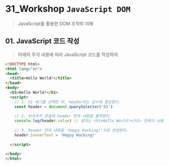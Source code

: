 # 31_Workshop	`JavaScript DOM`

> JavaScript를 활용한 DOM 조작의 이해

## 01. JavaScript 코드 작성

> 아래의 주석 내용에 따라 JavaScript 코드를 작성하자

```html
<!DOCTYPE html>
<html lang="en">
<head>
  <title>Hello World!</title>
</head>
<body>
  <h1>Hello World!</h1>
  <script>
    // 1. h1 태그를 선택한 뒤, header라는 상수에 할당한다.
    const header = document.querySelector('h1')
    
    // 2. 브라우저 콘솔에 header 안의 내용을 출력한다.
    console.log(header.value) // 결과는 <h1>Hello World!</h1> 전체가 나옴
      
    // 3. header 안의 내용을 'Happy Hacking!'으로 변경한다.
    header.inneerText = 'Happy Hacking!'
    
  </script>
  
</body>
</html>
```

